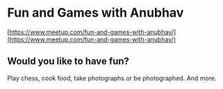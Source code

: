 # Fun and Games with Anubhav

[https://www.meetup.com/fun-and-games-with-anubhav/](https://www.meetup.com/fun-and-games-with-anubhav/)

## Would you like to have fun?

Play chess, cook food, take photographs or be photographed. And more.

